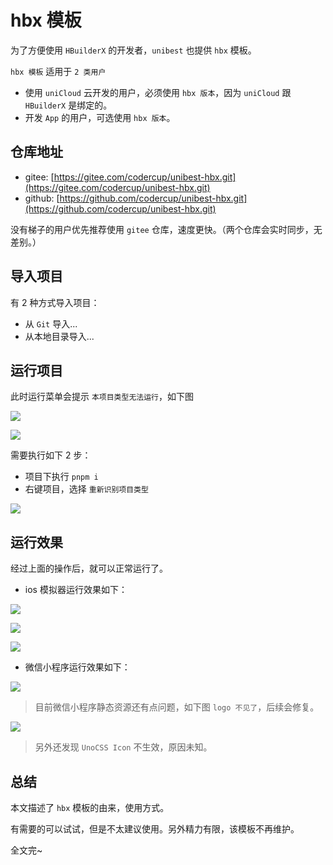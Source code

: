 # hbx 模板

为了方便使用 `HBuilderX` 的开发者，`unibest` 也提供 `hbx` 模板。

`hbx 模板` 适用于 `2 类用户`

- 使用 `uniCloud` 云开发的用户，必须使用 `hbx 版本`，因为 `uniCloud` 跟 `HBuilderX` 是绑定的。
- 开发 `App` 的用户，可选使用 `hbx 版本`。

## 仓库地址

- gitee: [https://gitee.com/codercup/unibest-hbx.git](https://gitee.com/codercup/unibest-hbx.git)
- github: [https://github.com/codercup/unibest-hbx.git](https://github.com/codercup/unibest-hbx.git)

没有梯子的用户优先推荐使用 `gitee` 仓库，速度更快。（两个仓库会实时同步，无差别。）

## 导入项目

有 2 种方式导入项目：

- 从 `Git` 导入...
- 从本地目录导入...

## 运行项目

此时运行菜单会提示 `本项目类型无法运行`，如下图

![](https://files.mdnice.com/user/23743/f404c38a-8c9e-4f58-ae23-cae39a06513c.png)

![](https://files.mdnice.com/user/23743/90a4465f-6a56-4f72-92c3-79d74961b7ae.png)

需要执行如下 2 步：

- 项目下执行 `pnpm i`
- 右键项目，选择 `重新识别项目类型`

![](https://files.mdnice.com/user/23743/161268af-253a-45d4-b562-c7180a53cf3c.png)

## 运行效果

经过上面的操作后，就可以正常运行了。

- ios 模拟器运行效果如下：

![](https://files.mdnice.com/user/23743/deda7b82-1c3d-4837-8c70-37051e56a621.png)

![](https://files.mdnice.com/user/23743/ae70460e-4ae2-49b4-922b-d5d58d4976fe.png)

![](https://files.mdnice.com/user/23743/ce1148b8-2167-4135-94a5-2bf32d14af18.png)

- 微信小程序运行效果如下：

![](https://files.mdnice.com/user/23743/b9c2c20f-af3f-4133-a77d-f05ea4d84bf5.png)

> 目前微信小程序静态资源还有点问题，如下图 `logo 不见了`，后续会修复。

![](https://files.mdnice.com/user/23743/4a971ae9-f453-419f-8bba-4a69ed3c1ebf.png)

> 另外还发现 `UnoCSS Icon` 不生效，原因未知。

## 总结

本文描述了 `hbx` 模板的由来，使用方式。

有需要的可以试试，但是不太建议使用。另外精力有限，该模板不再维护。

全文完~

